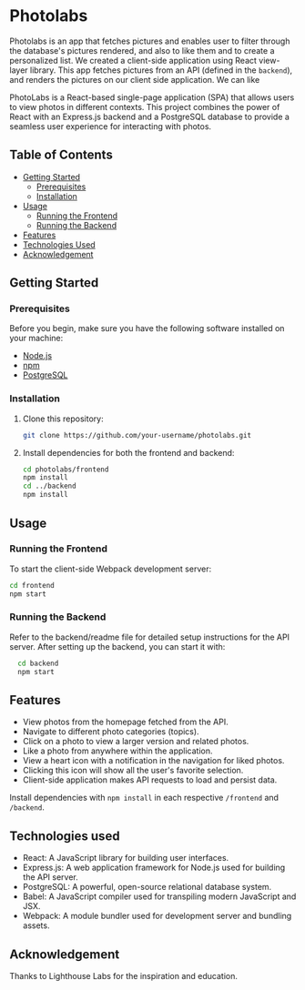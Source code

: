 # Photolabs
Photolabs is an app that fetches pictures and enables user to filter through the database's pictures rendered, and also to like them and to create a personalized list.
We created a client-side application using React view-layer library. 
This app fetches pictures from an API (defined in the `backend`), and renders the pictures on our client side application. We can like

PhotoLabs is a React-based single-page application (SPA) that allows users to view photos in different contexts. This project combines the power of React with an Express.js backend and a PostgreSQL database to provide a seamless user experience for interacting with photos.

## Table of Contents

- [Getting Started](#getting-started)
  - [Prerequisites](#prerequisites)
  - [Installation](#installation)
- [Usage](#usage)
  - [Running the Frontend](#running-the-frontend)
  - [Running the Backend](#running-the-backend)
- [Features](#features)
- [Technologies Used](#technologies-used)
- [Acknowledgement](#acknowledgement)

## Getting Started

### Prerequisites

Before you begin, make sure you have the following software installed on your machine:

- [Node.js](https://nodejs.org/)
- [npm](https://www.npmjs.com/)
- [PostgreSQL](https://www.postgresql.org/)

### Installation

1. Clone this repository:

   ```sh
   git clone https://github.com/your-username/photolabs.git
   ```

2. Install dependencies for both the frontend and backend:
    ```sh
    cd photolabs/frontend
    npm install
    cd ../backend
    npm install
    ```

## Usage

### Running the Frontend
To start the client-side Webpack development server:

```sh
cd frontend
npm start
```
    

### Running the Backend
Refer to the backend/readme file for detailed setup instructions for the API server. After setting up the backend, you can start it with:
```sh
  cd backend
  npm start
```

## Features
- View photos from the homepage fetched from the API.
- Navigate to different photo categories (topics).
- Click on a photo to view a larger version and related photos.
- Like a photo from anywhere within the application.
- View a heart icon with a notification in the navigation for liked photos.
- Clicking this icon will show all the user's favorite selection.
- Client-side application makes API requests to load and persist data.

Install dependencies with `npm install` in each respective `/frontend` and `/backend`.

## Technologies used
- React: A JavaScript library for building user interfaces.
- Express.js: A web application framework for Node.js used for building the API server.
- PostgreSQL: A powerful, open-source relational database system.
- Babel: A JavaScript compiler used for transpiling modern JavaScript and JSX.
- Webpack: A module bundler used for development server and bundling assets.

## Acknowledgement
Thanks to Lighthouse Labs for the inspiration and education.
